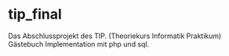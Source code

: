 # tip_final

Das Abschlussprojekt des TIP. (Theoriekurs Informatik Praktikum)
Gästebuch Implementation mit php und sql.
